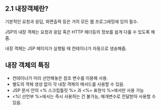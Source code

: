 ## 2.1 내장객체란?

기본적인 요청과 응답, 화면출력 등은 거의 모든 웹 프로그래밍에 있어 필수.

JSP의 내장 객체는 요청과 응답 혹은 HTTP 헤더등의 정보를 쉽게 다룰 수 있도록 해줌.

내장 객체는 JSP 페이지가 실행될 때 컨테이너가 자동으로 생송해줌.

## 내장 객체의 특징
- 컨테이너가 미리 선언해놓은 참조 변수를 이용해 사용.
- 별도의 객체 생성 없이 각 내장 객체의 메서드를 사용할 수 있음.
- JSP 문서 안의 <% 스크립틀릿 %> 과 <%= 표현식 %>에서만 사용 가능
- <%! 선언부 %>에서는 즉시 사용하는 건 불가능, 매개변수로 전달받아 사용할 수 있음.

